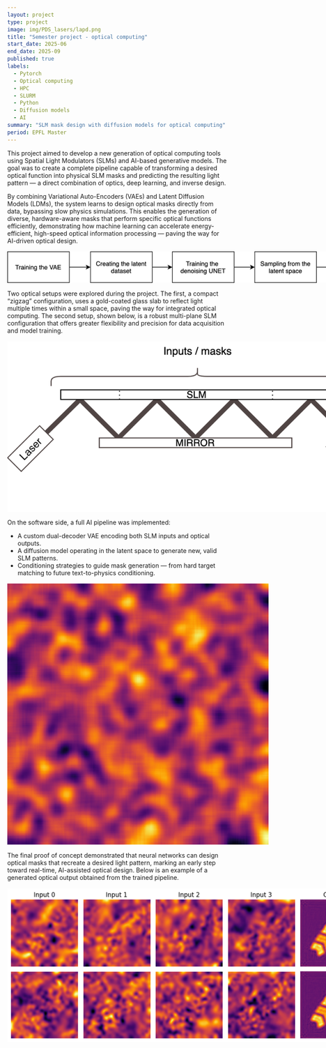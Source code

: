 ```yaml
---
layout: project
type: project
image: img/PDS_lasers/lapd.png
title: "Semester project - optical computing"
start_date: 2025-06
end_date: 2025-09
published: true
labels:
  - Pytorch
  - Optical computing
  - HPC
  - SLURM
  - Python
  - Diffusion models
  - AI
summary: "SLM mask design with diffusion models for optical computing"
period: EPFL Master
---
```


<div class="container py-3">
<p>
This project aimed to develop a new generation of optical computing tools using Spatial Light Modulators (SLMs) and AI-based generative models.  
The goal was to create a complete pipeline capable of transforming a desired optical function into physical SLM masks and predicting the resulting light pattern — a direct combination of optics, deep learning, and inverse design.
</p>

<p>
By combining Variational Auto-Encoders (VAEs) and Latent Diffusion Models (LDMs), the system learns to design optical masks directly from data, bypassing slow physics simulations.  
This enables the generation of diverse, hardware-aware masks that perform specific optical functions efficiently, demonstrating how machine learning can accelerate energy-efficient, high-speed optical information processing — paving the way for AI-driven optical design.
</p>

<p align="center">
  <img src="../img/PDS_lasers/pipeline.png" alt="Pipeline overview showing the connection between the VAE, diffusion model, and conditioning strategy." style="max-width: 900px; margin: 1rem auto; display:block;">
</p>

<p>
Two optical setups were explored during the project.  
The first, a compact “zigzag” configuration, uses a gold-coated glass slab to reflect light multiple times within a small space, paving the way for integrated optical computing.  
The second setup, shown below, is a robust multi-plane SLM configuration that offers greater flexibility and precision for data acquisition and model training.
</p>

<p align="center">
  <img src="../img/PDS_lasers/setup projet 2.2.png" alt="Optical setup with laser, SLM, mirror, and camera used for multi-plane optical data acquisition." style="max-width: 900px; margin: 1rem auto; display:block;">
</p>

<p>
On the software side, a full AI pipeline was implemented:
</p>
<ul>
  <li>A custom dual-decoder VAE encoding both SLM inputs and optical outputs.</li>
  <li>A diffusion model operating in the latent space to generate new, valid SLM patterns.</li>
  <li>Conditioning strategies to guide mask generation — from hard target matching to future text-to-physics conditioning.</li>
</ul>

<p align="center">
  <img src="../img/PDS_lasers/small_feat.png" alt="Example input SLM mask showing small feature patterns used for training." style="max-width: 600px; margin: 1rem auto; display:block;">
</p>

<p>
The final proof of concept demonstrated that neural networks can design optical masks that recreate a desired light pattern, marking an early step toward real-time, AI-assisted optical design.  
Below is an example of a generated optical output obtained from the trained pipeline.
</p>

<p align="center">
  <img src="../img/PDS_lasers/output_surf.png" alt="Example of optical output generated by the AI pipeline using SLM masks." style="max-width: 1000px; margin: 1rem auto; display:block;">
</p>
</div>